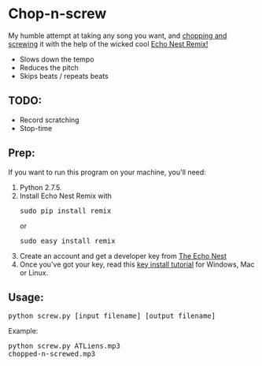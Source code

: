 # Chop-n-screw
My humble attempt at taking any song you want, and [chopping and screwing](http://en.wikipedia.org/wiki/Chopped_and_screwed) it with the help of the wicked cool [Echo Nest Remix!](http://echonest.github.io/remix/)
- Slows down the tempo
- Reduces the pitch
- Skips beats / repeats beats

TODO:
-----
- Record scratching
- Stop-time

Prep:
-----
If you want to run this program on your machine, you'll need:
1. Python 2.7.5.
1. Install Echo Nest Remix with <pre>sudo pip install remix</pre> or <pre>sudo easy_install remix</pre>
1. Create an account and get a developer key from [The Echo Nest](http://developer.echonest.com/raw_tutorials/register.html)
1. Once you've got your key, read this [key install tutorial](https://echonest.github.io/remix/keysetup.html) for Windows, Mac or Linux.

Usage:
------
<pre>python screw.py [input_filename] [output_filename]</pre>

Example: <pre>python screw.py ATLiens.mp3 chopped-n-screwed.mp3</pre>
